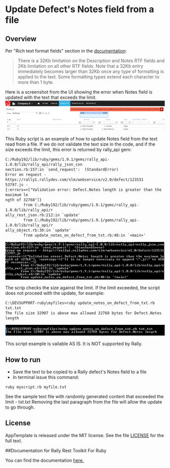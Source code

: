 Update Defect's Notes field from a file 
=========================

## Overview

 Per "Rich text format fields" section in the [documentation](https://help.rallydev.com/common-actions):
> There is a 32Kb limitation on the Description and Notes RTF fields and 2Kb limitation on all other RTF fields. Note that a 32Kb entry immediately becomes larger than 32Kb once any type of formatting is applied to the text. Some formatting types extend each character to more than 1 byte. 

Here is a screenshot from the UI showing the error when Notes field is updated with the text that exceeds the limit. 
![](pic0.png)

This Ruby script is an example of how to update Notes field from the text read from a file. If we do not validate the text size in the code, and if the size exceeds the limit, this error is returned by rally_api gem:

```
C:/Ruby192/lib/ruby/gems/1.9.1/gems/rally_api-1.0.0/lib/rally_api/rally_json_con
nection.rb:157:in `send_request':  (StandardError)
Error on request - https://rally1.rallydev.com/slm/webservice/v2.0/defect/123531
53797.js -
{:errors=>["Validation error: Defect.Notes length is greater than the maximum le
ngth of 32768"]}
        from C:/Ruby192/lib/ruby/gems/1.9.1/gems/rally_api-1.0.0/lib/rally_api/r
ally_rest_json.rb:212:in `update'
        from C:/Ruby192/lib/ruby/gems/1.9.1/gems/rally_api-1.0.0/lib/rally_api/r
ally_object.rb:30:in `update'
        from update_notes_on_defect_from_txt.rb:48:in `<main>'
```

![](pic1.png)

The scrip checks the size against the limit. If the limit exceeded, the script does not proceed with the update, for example:

```
C:\DEVSUPPORT-ruby\myfiles>ruby update_notes_on_defect_from_txt.rb txt.txt
The file size 32907 is above max allowed 32768 bytes for Defect.Notes length
```

![](pic2.png)

This script example is vailable AS IS. It is NOT supported by Rally.

## How to run

- Save the text to be copied to a Rally defect's Notes field to a file
- In terminal issue this command:
```
ruby myscript.rb myfile.txt
```

See the sample text file with randomly generated content that exceeded the limit - txt.txt
Removing the last paragraph from the file will allow the update to go through.

## License

AppTemplate is released under the MIT license.  See the file [LICENSE](./LICENSE) for the full text.

##Documentation for Rally Rest Toolkit For Ruby

You can find the documentation [here.](https://github.com/RallyTools/RallyRestToolkitForRuby)
